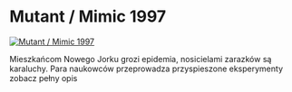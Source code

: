 Mutant / Mimic 1997 
=============
[![Mutant / Mimic 1997 ](http://vidos.pl/images/player.gif)](http://vidos.pl/mutant-mimic-1997)

 Mieszkańcom Nowego Jorku grozi epidemia, nosicielami zarazków są karaluchy. Para naukowców przeprowadza przyspieszone eksperymenty zobacz pełny opis
